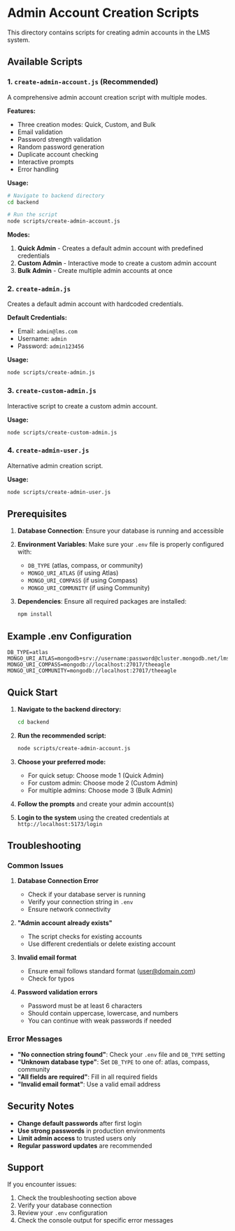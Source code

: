 # Admin Account Creation Scripts

This directory contains scripts for creating admin accounts in the LMS system.

## Available Scripts

### 1. `create-admin-account.js` (Recommended)
A comprehensive admin account creation script with multiple modes.

**Features:**
- Three creation modes: Quick, Custom, and Bulk
- Email validation
- Password strength validation
- Random password generation
- Duplicate account checking
- Interactive prompts
- Error handling

**Usage:**
```bash
# Navigate to backend directory
cd backend

# Run the script
node scripts/create-admin-account.js
```

**Modes:**
1. **Quick Admin** - Creates a default admin account with predefined credentials
2. **Custom Admin** - Interactive mode to create a custom admin account
3. **Bulk Admin** - Create multiple admin accounts at once

### 2. `create-admin.js`
Creates a default admin account with hardcoded credentials.

**Default Credentials:**
- Email: `admin@lms.com`
- Username: `admin`
- Password: `admin123456`

**Usage:**
```bash
node scripts/create-admin.js
```

### 3. `create-custom-admin.js`
Interactive script to create a custom admin account.

**Usage:**
```bash
node scripts/create-custom-admin.js
```

### 4. `create-admin-user.js`
Alternative admin creation script.

**Usage:**
```bash
node scripts/create-admin-user.js
```

## Prerequisites

1. **Database Connection**: Ensure your database is running and accessible
2. **Environment Variables**: Make sure your `.env` file is properly configured with:
   - `DB_TYPE` (atlas, compass, or community)
   - `MONGO_URI_ATLAS` (if using Atlas)
   - `MONGO_URI_COMPASS` (if using Compass)
   - `MONGO_URI_COMMUNITY` (if using Community)

3. **Dependencies**: Ensure all required packages are installed:
   ```bash
   npm install
   ```

## Example .env Configuration

```env
DB_TYPE=atlas
MONGO_URI_ATLAS=mongodb+srv://username:password@cluster.mongodb.net/lms
MONGO_URI_COMPASS=mongodb://localhost:27017/theeagle
MONGO_URI_COMMUNITY=mongodb://localhost:27017/theeagle
```

## Quick Start

1. **Navigate to the backend directory:**
   ```bash
   cd backend
   ```

2. **Run the recommended script:**
   ```bash
   node scripts/create-admin-account.js
   ```

3. **Choose your preferred mode:**
   - For quick setup: Choose mode 1 (Quick Admin)
   - For custom admin: Choose mode 2 (Custom Admin)
   - For multiple admins: Choose mode 3 (Bulk Admin)

4. **Follow the prompts** and create your admin account(s)

5. **Login to the system** using the created credentials at `http://localhost:5173/login`

## Troubleshooting

### Common Issues

1. **Database Connection Error**
   - Check if your database server is running
   - Verify your connection string in `.env`
   - Ensure network connectivity

2. **"Admin account already exists"**
   - The script checks for existing accounts
   - Use different credentials or delete existing account

3. **Invalid email format**
   - Ensure email follows standard format (user@domain.com)
   - Check for typos

4. **Password validation errors**
   - Password must be at least 6 characters
   - Should contain uppercase, lowercase, and numbers
   - You can continue with weak passwords if needed

### Error Messages

- **"No connection string found"**: Check your `.env` file and `DB_TYPE` setting
- **"Unknown database type"**: Set `DB_TYPE` to one of: atlas, compass, community
- **"All fields are required"**: Fill in all required fields
- **"Invalid email format"**: Use a valid email address

## Security Notes

- **Change default passwords** after first login
- **Use strong passwords** in production environments
- **Limit admin access** to trusted users only
- **Regular password updates** are recommended

## Support

If you encounter issues:
1. Check the troubleshooting section above
2. Verify your database connection
3. Review your `.env` configuration
4. Check the console output for specific error messages
